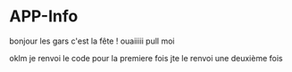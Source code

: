 # APP-Info
bonjour les gars 
c'est la fête !
ouaiiiii
pull moi
 
oklm je renvoi le code pour la premiere fois 
jte le renvoi une deuxième fois 

